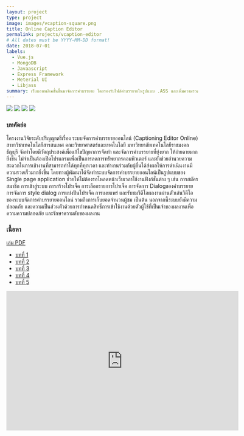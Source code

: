 ```yaml
---
layout: project
type: project
image: images/vcaption-square.png
title: Online Caption Editor
permalink: projects/vcaption-editor
# All dates must be YYYY-MM-DD format!
date: 2018-07-01
labels:
  - Vue.js
  - MongoDB
  - Javaascript
  - Express Framework
  - Meterial UI
  - Libjass
summary: เว็บแอพพลิเคชั่นขึ้นมาจัดการคำบรรยาย โดยรองรับไฟล์คำบรรยายในรูปแบบ .ASS และเพิ่มความรวดเร็วในการทำงานด้วยการทำงานแบบร่วมกัน
---
```


<div class="ui small rounded images">
  <img class="ui image" src="../images/micromouse-robot.png">
  <img class="ui image" src="../images/micromouse-robot-2.jpg">
  <img class="ui image" src="../images/micromouse.jpg">
  <img class="ui image" src="../images/micromouse-circuit.png">
</div>

### บทคัดย่อ

โครงงานวิจัยระดับปริญญาตรีเรื่อง ระบบจัดการคำบรรยายออนไลน์ (Captioning Editor Online) สาขาวิชาเทคโนโลยีสารสนเทศ คณะวิทยาศาสตร์และเทคโนโลยี มหาวิทยาลัยเทคโนโลยีราชมงคลธัญบุรี จัดทำโดยมีวัตถุประสงค์เพื่อแก้ไขปัญหาการจัดทำ และจัดการคำบรรยายที่ยุ่งยาก ให้ง่ายดายมากยิ่งขึ้น ไม่จำเป็นต้องเปิดโปรแกรมเพื่อเป็นการลดการทรัพยากรคอมพิวเตอร์ และยังช่วยอำนวยความสะดวกในการเช้างานที่สามารถทำได้ทุกที่ทุกเวลา และทำงานร่วมกับผู้อื่นได้ส่งผลให้การดำเนินงานมีความรวดเร็วมากยิ่งขึ้น โดยทางผู้พัฒนาได้จัดทำระบบจัดการคำบรรยายออนไลน์เป็นรูปแบบของ Single page application ช่วยให้ไม่ต้องรอโหลดหน้าเว็บเวลาใช้งานฟังก์ชั่นต่าง ๆ เช่น การสมัครสมาชิก การเข้าสู่ระบบ การสร้างโปรเจ็ค การเลือกรายการโปรเจ็ค การจัดการ Dialogของคำบรรยาย การจัดการ style dialog การแบ่งปันโปรเจ็ค การเผยแพร่ และรับชมวิดีโอผลงานผ่านตัวเล่นวิดีโอของระบบจัดการคำบรรยายออนไลน์ รวมถึงการเก็บยอดจำนวนผู้ชม เป็นต้น นอกจากนี้ระบบยังมีความปลอดภัย และความเป็นส่วนตัวด้วยการกำหนดสิทธิ์การเข้าใช้งานด้วยตัวผู้ใช้ที่เป็นเจ้าของผลงานเพื่อความความปลอดภัย และรักษาความลับของผลงาน

### เนื้อหา
[เล่ม PDF](https://drive.google.com/file/d/1nucZzh1vO2nyqJFYGioYp3RJ-kqQ_c69/view?usp=sharing)
  * [บทที่ 1](https://docs.google.com/document/d/1Zo1JGUZi9kVZLidvPzzU1Wtw9tfnbHBfYmofFVOF8OY/edit?usp=sharing)
  * [บทที่ 2](https://docs.google.com/document/d/1TI9ciML69zKqNE5p6Gw30ecdM0BuBBnTQHyVBn7-wIo/edit?usp=sharing)
  * [บทที่ 3](https://docs.google.com/document/d/1WOT7kChrKKEsHIP02JSquf0vYqXuql3xhiLk-w-ppkY/edit?usp=sharing)
  * [บทที่ 4](https://docs.google.com/document/d/1BwjkqccplpKtbCmkeWuD5jQTddhbIfYuvXYHHec-oGk/edit?usp=sharing)
  * [บทที่ 5](https://docs.google.com/document/d/12U6wHwmpaO9atevYjBiRtib1ZO6WieXYpRGjju2tMUI/edit?usp=sharing)

<iframe src="https://onedrive.live.com/embed?cid=F79FF97B59D89EFA&amp;resid=F79FF97B59D89EFA%21424&amp;authkey=AMzksU6sqoql3BE&amp;em=2&amp;wdAr=1.7777777777777777" width="610px" height="367px" frameborder="0">นี่คืองานนำเสนอของ <a target="_blank" href="https://office.com">Microsoft Office</a> แบบฝังตัวที่ทำงานโดย <a target="_blank" href="https://office.com/webapps">Office Online</a></iframe>

